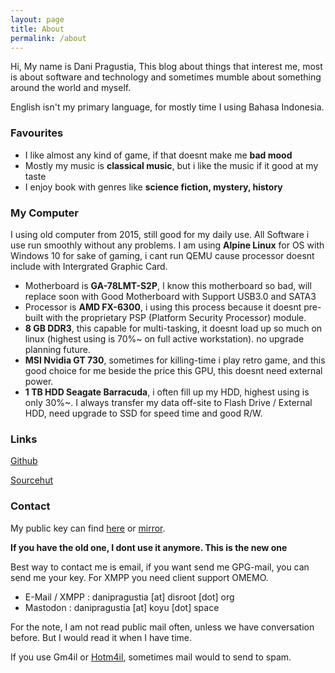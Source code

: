 ```yaml
---
layout: page
title: About
permalink: /about
---
```


Hi, My name is Dani Pragustia,
This blog about things that interest me, most is about software and technology and sometimes mumble about something around the world and myself.

English isn't my primary language, for mostly time I using Bahasa Indonesia.

### Favourites
- I like almost any kind of game, if that doesnt make me <b>bad mood</b>
- Mostly my music is <b>classical music</b>, but i like the music if it good at my taste
- I enjoy book with genres like <b>science fiction, mystery, history</b>

### My Computer
I using old computer from 2015, still good for my daily use. All Software i use run smoothly without any problems. I am using <b>Alpine Linux</b> for OS with Windows 10 for sake of gaming, i cant run QEMU cause processor doesnt include with Intergrated Graphic Card.
- Motherboard is <b>GA-78LMT-S2P</b>, I know this motherboard so bad, will replace soon with Good Motherboard with Support USB3.0 and SATA3
- Processor is <b>AMD FX-6300</b>, i using this process because it doesnt pre-built with the proprietary PSP (Platform Security Processor) module.
- <b>8 GB DDR3</b>, this capable for multi-tasking, it doesnt load up so much on linux (highest using is 70%~ on full active workstation). no upgrade planning future.
- <b>MSI Nvidia GT 730</b>, sometimes for killing-time i play retro game, and this good choice for me beside the price this GPU, this doesnt need external power.
- <b>1 TB HDD Seagate Barracuda</b>, i often fill up my HDD, highest using is only 30%~. I always transfer my data off-site to Flash Drive / External HDD, need upgrade to SSD for speed time and good R/W.

### Links

[Github](https://github.com/danipragustia)

[Sourcehut](https://git.sr.ht/~danipragustia)

### Contact
My public key can find [here](https://dani.pw/pubkey.txt) or [mirror](https://meta.sr.ht/~danipragustia.pgp).

**If you have the old one, I dont use it anymore. This is the new one**

Best way to contact me is email, if you want send me GPG-mail, you can send me your key. For XMPP you need client support OMEMO.
- E-Mail / XMPP : danipragustia [at] disroot [dot] org
- Mastodon : danipragustia [at] koyu [dot] space

For the note, I am not read public mail often, unless we have conversation before. But I would read it when I have time. 

If you use Gm4il or <a href="https://github.com/mailcow/mailcow-dockerized/issues/2851" rel="noopener noreferrer" target="_blank">Hotm4il</a>, sometimes mail would to send to spam.
